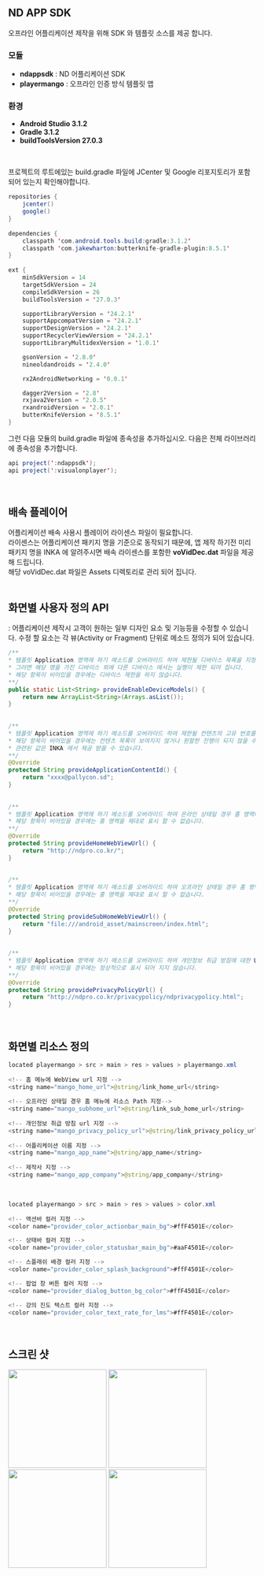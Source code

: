 ## ND APP SDK
오프라인 어플리케이션 제작을 위해 SDK 와 템플릿 소스를 제공 합니다.


### 모듈
- **ndappsdk** : ND 어플리케이션 SDK
- **playermango** : 오프라인 인증 방식 템플릿 앱


### 환경
- **Android Studio 3.1.2**
- **Gradle 3.1.2**
- **buildToolsVersion 27.0.3**

<br>

프로젝트의 루트에있는 build.gradle 파일에 JCenter 및 Google 리포지토리가 포함되어 있는지 확인해야합니다.

``` java
repositories {
    jcenter()
    google()
}
    
dependencies {
    classpath 'com.android.tools.build:gradle:3.1.2'
    classpath 'com.jakewharton:butterknife-gradle-plugin:8.5.1'
}
    
ext {
    minSdkVersion = 14
    targetSdkVersion = 24
    compileSdkVersion = 26
    buildToolsVersion = '27.0.3'

    supportLibraryVersion = '24.2.1'
    supportAppcompatVersion = '24.2.1'
    supportDesignVersion = '24.2.1'
    supportRecyclerViewVersion = '24.2.1'
    supportLibraryMultidexVersion = '1.0.1'

    gsonVersion = '2.8.0'
    nineoldandroids = '2.4.0'

    rx2AndroidNetworking = '0.0.1'

    dagger2Version = '2.8'
    rxjava2Version = '2.0.5'
    rxandroidVersion = '2.0.1'
    butterKnifeVersion = '8.5.1'
}

```


그런 다음 모듈의 build.gradle 파일에 종속성을 추가하십시오. 다음은 전체 라이브러리에 종속성을 추가합니다.
``` java
api project(':ndappsdk');
api project(':visualonplayer');
```

<br>

## 배속 플레이어
어플리케이션 배속 사용시 플레이어 라이센스 파일이 필요합니다. <br>
라이센스는 어플리케이션 패키지 명을 기준으로 동작되기 때문에, 앱 제작 하기전 미리 패키지 명을 INKA 에 알려주시면 배속 라이센스를 포함한 **voVidDec.dat** 파일을 제공해 드립니다.<br>
해당 voVidDec.dat 파일은 Assets 디렉토리로 관리 되어 집니다. <br><br>


## 화면별 사용자 정의 API 
: 어플리케이션 제작시 고객이 원하는 일부 디자인 요소 및 기능등을 수정할 수 있습니다.
수정 할 요소는 각 뷰(Activity or Fragment) 단위로 메소드 정의가 되어 있습니다.


``` java
/**
* 템플릿 Application 영역에 하기 메소드를 오버라이드 하여 제한될 디바이스 목록을 지정 하십시오. 
* 그러면 해당 명을 가진 디바이스 외에 다른 디바이스 에서는 실행이 제한 되어 집니다.
* 해당 항목이 비어있을 경우에는 디바이스 제한을 하지 않습니다.
**/
public static List<String> provideEnableDeviceModels() {
    return new ArrayList<String>(Arrays.asList());
}
    
    
/**
* 템플릿 Application 영역에 하기 메소드를 오버라이드 하여 제한될 컨텐츠의 고유 번호를 지정 하십시오. 
* 해당 항목이 비어있을 경우에는 컨텐츠 목록이 보여지지 않거나 원할한 진행이 되지 않을 수 있기 때문에 반듯이 입력을 해야 하는 값입니다.
* 관련된 값은 INKA 에서 제공 받을 수 있습니다.
**/
@Override
protected String provideApplicationContentId() {
    return "xxxx@pallycon.sd";
}
    
    
/**
* 템플릿 Application 영역에 하기 메소드를 오버라이드 하여 온라인 상태일 경우 홈 영역에 보여질 URL 을 지정 하십시오. 
* 해당 항목이 비어있을 경우에는 홍 영역을 제대로 표시 할 수 없습니다.
**/
@Override
protected String provideHomeWebViewUrl() {
    return "http://ndpro.co.kr/";
}
    
    
/**
* 템플릿 Application 영역에 하기 메소드를 오버라이드 하여 오프라인 상태일 경우 홈 영역에 보여질 Path 를 지정 하십시오. 
* 해당 항목이 비어있을 경우에는 홍 영역을 제대로 표시 할 수 없습니다.
**/
@Override
protected String provideSubHomeWebViewUrl() {
    return "file:///android_asset/mainscreen/index.html";
}
    
    
/**
* 템플릿 Application 영역에 하기 메소드를 오버라이드 하여 개인정보 취급 방침에 대한 URL 을 지정 하십시오.
* 해당 항목이 비어있을 경우에는 정상적으로 표시 되어 지지 않습니다.
**/
@Override
protected String providePrivacyPolicyUrl() {
    return "http://ndpro.co.kr/privacypolicy/ndprivacypolicy.html";
}
```
    
<br>

## 화면별 리소스 정의 

``` java
located playermango > src > main > res > values > playermango.xml
    
<!-- 홈 메뉴에 WebView url 지정 -->
<string name="mango_home_url">@string/link_home_url</string>
    
<!-- 오프라인 상태일 경우 홈 메뉴에 리소스 Path 지정-->
<string name="mango_subhome_url">@string/link_sub_home_url</string>
    
<!-- 개인정보 취급 방침 url 지정 -->
<string name="mango_privacy_policy_url">@string/link_privacy_policy_url</string>
    
<!-- 어플리케이션 이름 지정 -->
<string name="mango_app_name">@string/app_name</string>
    
<!-- 제작사 지정 -->
<string name="mango_app_company">@string/app_company</string>
```

<br>


``` java
located playermango > src > main > res > values > color.xml
    
<!-- 액션바 컬러 지정 -->
<color name="provider_color_actionbar_main_bg">#ffF4501E</color>

<!-- 상태바 컬러 지정 -->
<color name="provider_color_statusbar_main_bg">#aaF4501E</color>

<!-- 스플래쉬 배경 컬러 지정 -->
<color name="provider_color_splash_background">#ffF4501E</color>

<!-- 팝업 창 버튼 컬러 지정 -->
<color name="provider_dialog_button_bg_color">#ffF4501E</color>

<!-- 강의 진도 텍스트 컬러 지정 -->
<color name="provider_color_text_rate_for_lms">#ffF4501E</color>
```

<br>
    
스크린 샷
-------
<div>
    <img width="200" src="https://user-images.githubusercontent.com/39693463/40693044-3a14d160-63f0-11e8-9c5b-701a65de4c5e.jpg"></img>
    <img width="200" src="https://user-images.githubusercontent.com/39693463/40693049-4498c038-63f0-11e8-81b1-be35258fd975.jpg"></img>
    <img width="200" src="https://user-images.githubusercontent.com/39693463/40693727-fe695a6a-63f3-11e8-87db-026583d8ac7a.jpg"></img>
    <img width="200" src="https://user-images.githubusercontent.com/39693463/40693728-feac4078-63f3-11e8-9ebd-dcab154159fc.jpg"></img>
</div>